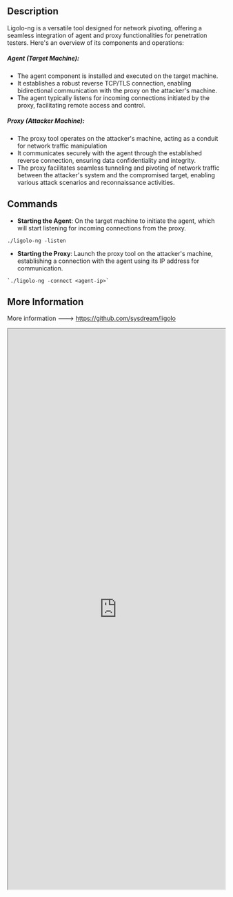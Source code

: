 ## Description
Ligolo-ng is a versatile tool designed for network pivoting, offering a seamless integration of agent and proxy functionalities for penetration testers. Here's an overview of its components and operations:
##### Agent (Target Machine):
- The agent component is installed and executed on the target machine.
- It establishes a robust reverse TCP/TLS connection, enabling bidirectional communication with the proxy on the attacker's machine.
- The agent typically listens for incoming connections initiated by the proxy, facilitating remote access and control.

##### Proxy (Attacker Machine):
- The proxy tool operates on the attacker's machine, acting as a conduit for network traffic manipulation
- It communicates securely with the agent through the established reverse connection, ensuring data confidentiality and integrity.
- The proxy facilitates seamless tunneling and pivoting of network traffic between the attacker's system and the compromised target, enabling various attack scenarios and reconnaissance activities.

## Commands
- **Starting the Agent**:  On the target machine to initiate the agent, which will start listening for incoming connections from the proxy.
```
./ligolo-ng -listen
```

- **Starting the Proxy**: Launch the proxy tool on the attacker's machine, establishing a connection with the agent using its IP address for communication.
```
`./ligolo-ng -connect <agent-ip>`
```

## More Information
More information ---> https://github.com/sysdream/ligolo

<iframe src="https://github.com/sysdream/ligolo" width="100%" height="1300"></iframe>
